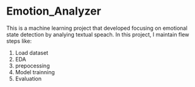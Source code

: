 # Emotion_Analyzer
This is a machine learning project that developed focusing on emotional state detection by analying textual speach.
In this project, I maintain flew steps like:
1. Load dataset
2. EDA
3. prepocessing
4. Model trainning
5. Evaluation